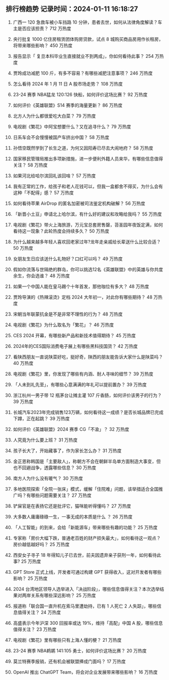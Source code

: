 
## 排行榜趋势 记录时间：2024-01-11 16:18:27
  
  1. 广西一 120 急救车被小车挡路 10 分钟，患者去世，如何从法律角度解读？车主是否应该担责？ 712 万热度
    
  2. 央行批复 1000 亿住房租赁团体购房贷款，试点 8 城购买商品房用作长租房，将带来哪些影响？ 450 万热度
    
  3. 报告显示「 复旦本科毕业生直接就业不到两成」，你如何看待此事？ 254 万热度
    
  4. 贾玲成功减肥 100 斤，有多不容易？有哪些减肥注意事项？ 246 万热度
    
  5. 怎么看待 2024 年 1 月 11 日 A 股市场走势？ 108 万热度
    
  6. 23-24 赛季 NBA猛龙 120:126 快船，如何评价这场比赛？ 92 万热度
    
  7. 如何评价《英雄联盟》S14 赛季的海量更新？ 86 万热度
    
  8. 北方人为什么都很爱吃大白菜？ 79 万热度
    
  9. 电视剧《繁花》中阿宝想要什么？又在追寻什么？ 79 万热度
    
  10. 日系车会不会慢慢被国产车挤出中国？ 58 万热度
    
  11. 孙悟空既然学到了长生之道，为何又因阳寿已尽去大闹地府？ 58 万热度
    
  12. 国家移民管理局推出多项新措施，进一步便利外籍人员来华，有哪些信息值得关注？ 58 万热度
    
  13. 如果河北给哈尔滨回礼该回啥？ 57 万热度
    
  14. 我有正常的工作，给孩子和老人花钱可以，但我一盒都舍不得买，为什么会有这种「不配得」感？ 57 万热度
    
  15. 如何看待苹果 AirDrop 的匿名加密被司法鉴定机构破解？ 56 万热度
    
  16. 「新晋小土豆」申请北上哈尔滨，有什么好的建议和攻略给我吗？ 55 万热度
    
  17. 电视剧《繁花》带火上海旅游，万元宝总套房售罄，苔圣园年夜饭定满，如何看待这一现象？此轮热度会持续多久？ 50 万热度
    
  18. 为什么越来越多年轻人喜欢回老家过年?龙年走亲戚给长辈送什么比较合适？ 50 万热度
    
  19. 女朋友生日应该送什么礼物好？口红可以吗？ 49 万热度
    
  20. 假如你流落与世隔绝的群岛，你可以挑选12名《英雄联盟》中的英雄与你共度余生，你会选谁？ 48 万热度
    
  21. 如果一个中国人能在皇马踢个十年首发，那他咖位有多大？ 48 万热度
    
  22. 贾玲导演的《热辣滚烫》定档 2024 大年初一，对此你有哪些期待？ 48 万热度
    
  23. 宋朝当年联蒙抗金是不是非常不理性的行为？ 48 万热度
    
  24. 电视剧《繁花》为什么取名为「繁花」？ 46 万热度
    
  25. CES 2024 开幕，有哪些新产品和新技术值得期待？ 45 万热度
    
  26. 2024年的CES国际消费电子展上有哪些黑科技国货？ 42 万热度
    
  27. 看陕西朋友一直说陕菜好吃，挺好奇，陕西的朋友能告诉大家什么是陕菜吗？ 40 万热度
    
  28. 电视剧《繁花》里，你发现了哪些有内涵、耐人寻味的细节？ 39 万热度
    
  29. 「人未到礼先至」，有哪些心意满满的年礼可以提前置办？ 39 万热度
    
  30. 浙江杭州一男子带 12 瓶茅台让摊主灌 107 斤香肠，如何评价该男子的行为？ 39 万热度
    
  31. 长城汽车2023年完成销售123万辆，如何看待这一成绩？是否长城品牌已完成下蹲，正在起跳？ 39 万热度
    
  32. 如何评价《英雄联盟》2024 赛季 CG「不渝」？ 32 万热度
    
  33. 人究竟为什么要上班？ 31 万热度
    
  34. 孩子长大了，开始藏事了，作为家长怎么办？ 31 万热度
    
  35. 金正恩称韩国是「主要敌人」，称朝方不会在朝鲜半岛单方面制造大事变，但也不回避战争，透露哪些信息？ 30 万热度
    
  36. 南方人为什么没有暖气？ 30 万热度
    
  37. 多地医院探索「全院一张床」模式，缓解「住院难」问题，该举措适合全国推广吗？有哪些问题需要关注？ 27 万热度
    
  38. 铲屎官是在表扬它还是批评它，猫咪能听得懂吗？ 27 万热度
    
  39. 大多数人庸庸碌碌一生，一事无成的本质是什么 ？ 26 万热度
    
  40. 「人工智能」的到来，会给「新能源车」带来哪些有趣的功能？ 25 万热度
    
  41. 专家称「房价大幅下跌，普通老百姓的财产损失最大」，如何看待这一观点？房价越低越好吗？ 25 万热度
    
  42. 西安女子寻子 18 年得知儿子已去世，前夫因遗弃亲子获刑一年，如何看待此事? 25 万热度
    
  43. GPT Store 正式上线，开发者可通过构建 GPT 获得收入，这对开发者有哪些影响？ 25 万热度
    
  44. 2024 台湾地区领导人选举进入「决战阶段」，哪些信息值得关注？本次选举结果对两岸关系有哪些深远影响？ 25 万热度
    
  45. 报道称「联合国一直升机在索马里遭劫持，已有 1 人死亡 2 人失踪」，哪些信息值得关注？ 24 万热度
    
  46. 高盛表示今年沪深 300 回报率或达 19%，维持「高配」中国 A 股，哪些信息值得关注？ 23 万热度
    
  47. 电视剧《繁花》里有哪些只有上海人懂的梗？ 21 万热度
    
  48. 23-24 赛季 NBA鹈鹕 141:105 勇士，如何评价这场比赛？ 20 万热度
    
  49. 莫兰特赛季报销，还有机会被联盟捧成门面吗？ 17 万热度
    
  50. OpenAI 推出 ChatGPT Team，将会对企业发展带来哪些影响？ 16 万热度
    